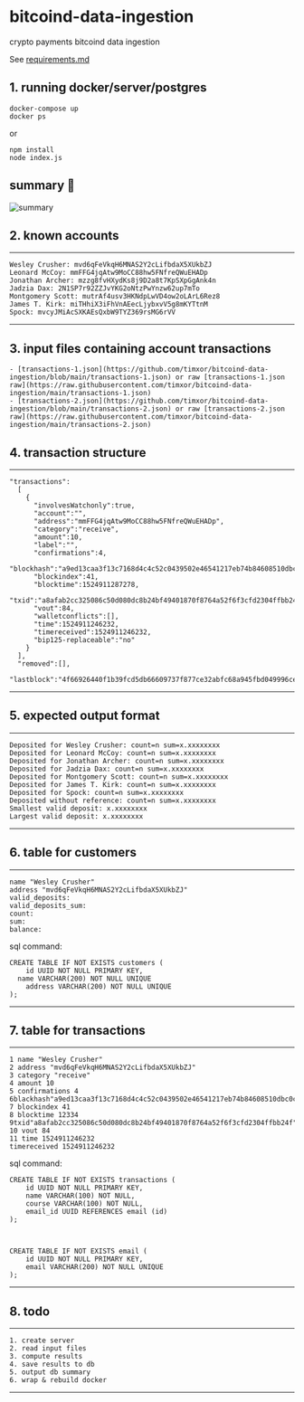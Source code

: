 # bitcoind-data-ingestion
crypto payments bitcoind data ingestion

See [requirements.md](https://github.com/timxor/bitcoind-data-ingestion/blob/main/requirements.md)

## 1. running docker/server/postgres

```
docker-compose up
docker ps

```
or
```
npm install
node index.js
```


## summary :helicopter:
![summary](https://media.giphy.com/media/GoRkPquMO1qgw/giphy.gif)


## 2. known accounts
-----------------------------------------------------------------------------
```
Wesley Crusher: mvd6qFeVkqH6MNAS2Y2cLifbdaX5XUkbZJ
Leonard McCoy: mmFFG4jqAtw9MoCC88hw5FNfreQWuEHADp
Jonathan Archer: mzzg8fvHXydKs8j9D2a8t7KpSXpGgAnk4n
Jadzia Dax: 2N1SP7r92ZZJvYKG2oNtzPwYnzw62up7mTo
Montgomery Scott: mutrAf4usv3HKNdpLwVD4ow2oLArL6Rez8
James T. Kirk: miTHhiX3iFhVnAEecLjybxvV5g8mKYTtnM
Spock: mvcyJMiAcSXKAEsQxbW9TYZ369rsMG6rVV
```
-----------------------------------------------------------------------------


## 3. input files containing account transactions
```
- [transactions-1.json](https://github.com/timxor/bitcoind-data-ingestion/blob/main/transactions-1.json) or raw [transactions-1.json raw](https://raw.githubusercontent.com/timxor/bitcoind-data-ingestion/main/transactions-1.json)
- [transactions-2.json](https://github.com/timxor/bitcoind-data-ingestion/blob/main/transactions-2.json) or raw [transactions-2.json raw](https://raw.githubusercontent.com/timxor/bitcoind-data-ingestion/main/transactions-2.json)
```

## 4. transaction structure
-----------------------------------------------------------------------------
```
"transactions":
  [
    {
      "involvesWatchonly":true,
      "account":"",
      "address":"mmFFG4jqAtw9MoCC88hw5FNfreQWuEHADp",
      "category":"receive",
      "amount":10,
      "label":"",
      "confirmations":4,
      "blockhash":"a9ed13caa3f13c7168d4c4c52c0439502e46541217eb74b84608510dbc0caf74",
      "blockindex":41,
      "blocktime":1524911287278,
      "txid":"a8afab2cc325086c50d080dc8b24bf49401870f8764a52f6f3cfd2304ffbb24f",
      "vout":84,
      "walletconflicts":[],
      "time":1524911246232,
      "timereceived":1524911246232,
      "bip125-replaceable":"no"
    }
  ],
  "removed":[],
  "lastblock":"4f66926440f1b39fcd5db66609737f877ce32abfc68a945fbd049996ce7d0da2"
```
-----------------------------------------------------------------------------


## 5. expected output format
-----------------------------------------------------------------------------
```
Deposited for Wesley Crusher: count=n sum=x.xxxxxxxx
Deposited for Leonard McCoy: count=n sum=x.xxxxxxxx
Deposited for Jonathan Archer: count=n sum=x.xxxxxxxx
Deposited for Jadzia Dax: count=n sum=x.xxxxxxxx
Deposited for Montgomery Scott: count=n sum=x.xxxxxxxx
Deposited for James T. Kirk: count=n sum=x.xxxxxxxx
Deposited for Spock: count=n sum=x.xxxxxxxx
Deposited without reference: count=n sum=x.xxxxxxxx
Smallest valid deposit: x.xxxxxxxx
Largest valid deposit: x.xxxxxxxx
```
-----------------------------------------------------------------------------








## 6. table for customers
-----------------------------------------------------------------------------
```
name "Wesley Crusher"
address "mvd6qFeVkqH6MNAS2Y2cLifbdaX5XUkbZJ"
valid_deposits:
valid_deposits_sum:
count:
sum:
balance:
```
sql command:
```
CREATE TABLE IF NOT EXISTS customers (
	id UUID NOT NULL PRIMARY KEY,
  name VARCHAR(200) NOT NULL UNIQUE
	address VARCHAR(200) NOT NULL UNIQUE
);
```
-----------------------------------------------------------------------------


## 7. table for transactions
-----------------------------------------------------------------------------
```
1 name "Wesley Crusher"
2 address "mvd6qFeVkqH6MNAS2Y2cLifbdaX5XUkbZJ"
3 category "receive"
4 amount 10
5 confirmations 4
6blackhash"a9ed13caa3f13c7168d4c4c52c0439502e46541217eb74b84608510dbc0caf74"
7 blockindex 41
8 blocktime 12334
9txid"a8afab2cc325086c50d080dc8b24bf49401870f8764a52f6f3cfd2304ffbb24f"
10 vout 84
11 time 1524911246232
timereceived 1524911246232
```
sql command:
```
CREATE TABLE IF NOT EXISTS transactions (
	id UUID NOT NULL PRIMARY KEY,
	name VARCHAR(100) NOT NULL,
	course VARCHAR(100)	NOT NULL,
	email_id UUID REFERENCES email (id)
);



CREATE TABLE IF NOT EXISTS email (
	id UUID NOT NULL PRIMARY KEY,
	email VARCHAR(200) NOT NULL UNIQUE
);
```
-----------------------------------------------------------------------------


## 8. todo
-----------------------------------------------------------------------------
```
1. create server
2. read input files
3. compute results
4. save results to db
5. output db summary
6. wrap & rebuild docker
```
-----------------------------------------------------------------------------
